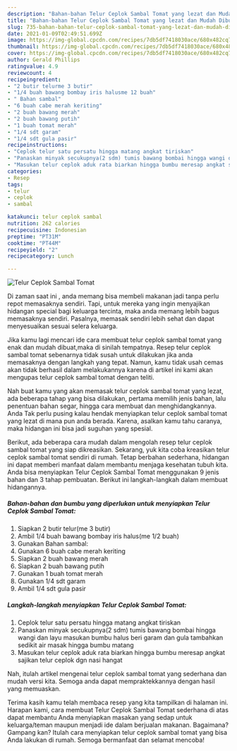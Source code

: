 ```yaml
---
description: "Bahan-bahan Telur Ceplok Sambal Tomat yang lezat dan Mudah Dibuat"
title: "Bahan-bahan Telur Ceplok Sambal Tomat yang lezat dan Mudah Dibuat"
slug: 735-bahan-bahan-telur-ceplok-sambal-tomat-yang-lezat-dan-mudah-dibuat
date: 2021-01-09T02:49:51.699Z
image: https://img-global.cpcdn.com/recipes/7db5df7418030ace/680x482cq70/telur-ceplok-sambal-tomat-foto-resep-utama.jpg
thumbnail: https://img-global.cpcdn.com/recipes/7db5df7418030ace/680x482cq70/telur-ceplok-sambal-tomat-foto-resep-utama.jpg
cover: https://img-global.cpcdn.com/recipes/7db5df7418030ace/680x482cq70/telur-ceplok-sambal-tomat-foto-resep-utama.jpg
author: Gerald Phillips
ratingvalue: 4.9
reviewcount: 4
recipeingredient:
- "2 butir telurme 3 butir"
- "1/4 buah bawang bombay iris halusme 12 buah"
- " Bahan sambal"
- "6 buah cabe merah keriting"
- "2 buah bawang merah"
- "2 buah bawang putih"
- "1 buah tomat merah"
- "1/4 sdt garam"
- "1/4 sdt gula pasir"
recipeinstructions:
- "Ceplok telur satu persatu hingga matang angkat tiriskan"
- "Panaskan minyak secukupnya(2 sdm) tumis bawang bombai hingga wangi dan layu masukan bumbu halus beri garam dan gula tambahkan sedikit air masak hingga bumbu matang"
- "Masukan telur ceplok aduk rata biarkan hingga bumbu meresap angkat sajikan telur ceplok dgn nasi hangat"
categories:
- Resep
tags:
- telur
- ceplok
- sambal

katakunci: telur ceplok sambal 
nutrition: 262 calories
recipecuisine: Indonesian
preptime: "PT31M"
cooktime: "PT44M"
recipeyield: "2"
recipecategory: Lunch

---
```



![Telur Ceplok Sambal Tomat](https://img-global.cpcdn.com/recipes/7db5df7418030ace/680x482cq70/telur-ceplok-sambal-tomat-foto-resep-utama.jpg)

Di zaman  saat ini , anda memang bisa membeli makanan jadi tanpa perlu repot memasaknya sendiri. Tapi, untuk mereka yang ingin menyajikan hidangan special bagi keluarga tercinta, maka anda memang lebih bagus memasaknya sendiri. Pasalnya, memasak sendiri lebih sehat dan dapat menyesuaikan sesuai selera keluarga.

Jika kamu lagi mencari ide cara membuat telur ceplok sambal tomat yang enak dan mudah dibuat,maka di sinilah tempatnya. Resep telur ceplok sambal tomat  sebenarnya tidak susah untuk dilakukan jika anda memasaknya dengan langkah yang tepat. Namun, kamu tidak usah cemas akan tidak berhasil dalam melakukannya 
karena di artikel ini kami akan mengupas telur ceplok sambal tomat dengan teliti.  



Nah buat kamu yang akan memasak telur ceplok sambal tomat yang lezat, ada beberapa tahap yang bisa dilakukan, pertama memilih jenis bahan, lalu penentuan bahan segar, hingga cara membuat dan menghidangkannya. Anda Tak perlu pusing kalau hendak menyiapkan telur ceplok sambal tomat yang lezat di mana pun anda berada. Karena, asalkan kamu  tahu caranya, maka hidangan ini bisa jadi suguhan yang spesial.

Berikut, ada beberapa cara mudah dalam mengolah resep telur ceplok sambal tomat yang siap dikreasikan. Sekarang, yuk kita coba kreasikan telur ceplok sambal tomat sendiri di rumah. Tetap berbahan sederhana, hidangan ini dapat memberi manfaat dalam membantu menjaga kesehatan tubuh kita. Anda bisa menyiapkan Telur Ceplok Sambal Tomat menggunakan 9 jenis bahan dan 3 tahap pembuatan. Berikut ini langkah-langkah dalam membuat hidangannya.

<!--inarticleads1-->

##### Bahan-bahan dan bumbu yang diperlukan untuk menyiapkan Telur Ceplok Sambal Tomat:

1. Siapkan 2 butir telur(me 3 butir)
1. Ambil 1/4 buah bawang bombay iris halus(me 1/2 buah)
1. Gunakan  Bahan sambal:
1. Gunakan 6 buah cabe merah keriting
1. Siapkan 2 buah bawang merah
1. Siapkan 2 buah bawang putih
1. Gunakan 1 buah tomat merah
1. Gunakan 1/4 sdt garam
1. Ambil 1/4 sdt gula pasir




<!--inarticleads2-->

##### Langkah-langkah menyiapkan Telur Ceplok Sambal Tomat:

1. Ceplok telur satu persatu hingga matang angkat tiriskan
1. Panaskan minyak secukupnya(2 sdm) tumis bawang bombai hingga wangi dan layu masukan bumbu halus beri garam dan gula tambahkan sedikit air masak hingga bumbu matang
1. Masukan telur ceplok aduk rata biarkan hingga bumbu meresap angkat sajikan telur ceplok dgn nasi hangat




Nah, itulah artikel mengenai  telur ceplok sambal tomat  yang sederhana dan mudah versi kita. Semoga anda dapat mempraktekkannya dengan hasil yang memuaskan. 

Terima kasih kamu telah membaca resep yang kita tampilkan di halaman ini. Harapan kami, cara membuat  Telur Ceplok Sambal Tomat sederhana di atas dapat membantu Anda menyiapkan masakan yang sedap untuk keluarga/teman maupun menjadi ide dalam berjualan makanan. Bagaimana? Gampang kan? Itulah cara menyiapkan telur ceplok sambal tomat yang bisa Anda lakukan di rumah. Semoga bermanfaat dan selamat mencoba!

